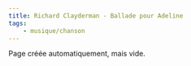 ```yaml
---
title: Richard Clayderman - Ballade pour Adeline
tags:
    - musique/chanson
---
```


Page créée automatiquement, mais vide.
